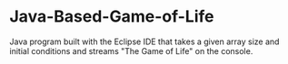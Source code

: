 # Java-Based-Game-of-Life
Java program built with the Eclipse IDE that takes a given array size and initial conditions and streams "The Game of Life" on the console.
